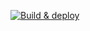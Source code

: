 [![Build & deploy](https://github.com/Kalynov/react_big_project/actions/workflows/webpack.yml/badge.svg)](https://github.com/Kalynov/react_big_project/actions/workflows/webpack.yml)
